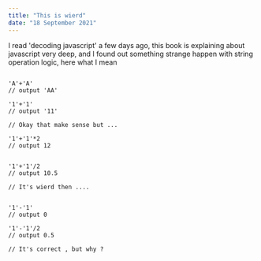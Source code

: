 ```yaml
---
title: "This is wierd"
date: "18 September 2021"
---
```


I read 'decoding javascript' a few days ago, this book is explaining about javascript very deep, and I found out something strange happen with string operation logic, here what I mean 

```

'A'+'A'
// output 'AA'

'1'+'1'
// output '11'

// Okay that make sense but ...

'1'+'1'*2
// output 12 


'1'+'1'/2
// output 10.5

// It's wierd then ....


'1'-'1' 
// output 0

'1'-'1'/2
// output 0.5

// It's correct , but why ? 

```

